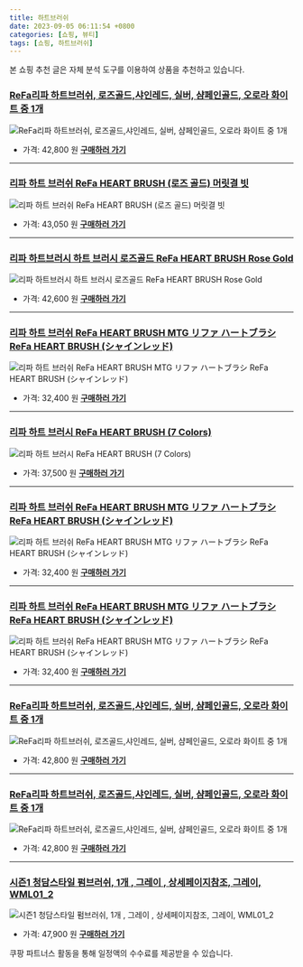 ```yaml
---
title: 하트브러쉬
date: 2023-09-05 06:11:54 +0800
categories: [쇼핑, 뷰티]
tags: [쇼핑, 하트브러쉬]
---
```

본 쇼핑 추천 글은 자체 분석 도구를 이용하여 상품을 추천하고 있습니다.
### [ReFa리파 하트브러쉬, 로즈골드,샤인레드, 실버, 샴페인골드, 오로라 화이트 중 1개](https://link.coupang.com/re/AFFSDP?lptag=AF1030537&pageKey=7558410855&itemId=19907569914&vendorItemId=87073494618&traceid=V0-153-c70aab5c74c7ce5f&requestid=20230907061154002229589136&token=31850C%7CMIXED)
![ReFa리파 하트브러쉬, 로즈골드,샤인레드, 실버, 샴페인골드, 오로라 화이트 중 1개](https://ads-partners.coupang.com/image1/lmeXtrIVtz9TkIQblufZMJ31pg0Y1ILWzCZQLXe_pkl9GD8vmI5vrzT05DdRH4XEb5DAG0Mb1v1He4_HdRJBcN9nC8cWd_7xIA38ir_w6stmekJABpw8xjX_a33alasFNeg1-UFD0RQYM8AUpGZmOub1CIyrF58TMWp09-EWkav1ktf4FAzjLYXrZuFK9S-AuQU7rZRnFQq-wproJXzRRFdVdGRA8XwylMruMmUKQZoTA-vB8zzYCqwFVRTXCHOxKrQUQDI2JDEOQE39sIPhHprBFRwAz1TrQ_9zPNNdcA==)
- 가격: 42,800 원
[**구매하러 가기**](https://link.coupang.com/re/AFFSDP?lptag=AF1030537&pageKey=7558410855&itemId=19907569914&vendorItemId=87073494618&traceid=V0-153-c70aab5c74c7ce5f&requestid=20230907061154002229589136&token=31850C%7CMIXED)
---
### [리파 하트 브러쉬 ReFa HEART BRUSH (로즈 골드) 머릿결 빗](https://link.coupang.com/re/AFFSDP?lptag=AF1030537&pageKey=6939812102&itemId=16824073636&vendorItemId=87027716059&traceid=V0-153-698a24431b33534a&requestid=20230907061154002229589136&token=31850C%7CMIXED)
![리파 하트 브러쉬 ReFa HEART BRUSH (로즈 골드) 머릿결 빗](https://ads-partners.coupang.com/image1/sAy_Bli-2xqghDqasGhcAMCStncOfI8pxHl1rivq9GgT8qcmv2npUpl1-eGyuwfZw4CxoLc90U7QM2JmutDXL9C9oX9czKz1JnED0KleW_L6oqsGCl9jfXLKGMIZ7KN7AREqYoilPoQQmtTnnZQFiBRY5uDoxwypB-d13oEKfIGfrtpOIComiGEvoblc8NtFPEAWjgEsFS0h7kKhY9HO6Tr7B9gEykj01P6yQevtXAUIBQphwfiQJOW3rmtaYEj0EDsAsfWYf3iGkpnm-pjj5nGb3WUjoZtLb0vhXh2tJA==)
- 가격: 43,050 원
[**구매하러 가기**](https://link.coupang.com/re/AFFSDP?lptag=AF1030537&pageKey=6939812102&itemId=16824073636&vendorItemId=87027716059&traceid=V0-153-698a24431b33534a&requestid=20230907061154002229589136&token=31850C%7CMIXED)
---
### [리파 하트브러시 하트 브러시 로즈골드 ReFa HEART BRUSH Rose Gold](https://link.coupang.com/re/AFFSDP?lptag=AF1030537&pageKey=7538804595&itemId=19812724795&vendorItemId=87044375949&traceid=V0-153-7aedb33848dd7182&requestid=20230907061154002229589136&token=31850C%7CMIXED)
![리파 하트브러시 하트 브러시 로즈골드 ReFa HEART BRUSH Rose Gold](https://ads-partners.coupang.com/image1/gftIVeTFV3jAbdn4gasSfSVK9fNs-P8SASWQ57kFsSRoPrXB8C-FBlAIUdr2Ebk2SSg5aAX430tS1WlhmKEsrEtd1erdZlMMcEpA5GL3QXRvnNZFvzXzikDYggLuixEdBK5UrAoQVqMY_LMAg5boM-2pvmi9qN-1a97QOLvMTrwyy0uemjQUvEzlMnocCY4fzzrWaginrRYujoZ4ahTUtOVJFt61x-cPnW33vmunonC925EsntsESfLZWbIxqUl2Iza7cHFGHUSXy1dKGcEjjWWDM2WxGYfQx_ZxMRqhbg==)
- 가격: 42,600 원
[**구매하러 가기**](https://link.coupang.com/re/AFFSDP?lptag=AF1030537&pageKey=7538804595&itemId=19812724795&vendorItemId=87044375949&traceid=V0-153-7aedb33848dd7182&requestid=20230907061154002229589136&token=31850C%7CMIXED)
---
### [리파 하트 브러쉬 ReFa HEART BRUSH MTG リファ ハートブラシ ReFa HEART BRUSH (シャインレッド)](https://link.coupang.com/re/AFFSDP?lptag=AF1030537&pageKey=7561658386&itemId=19922894490&vendorItemId=87022584586&traceid=V0-153-0c77df81c5e7a6f9&requestid=20230907061154002229589136&token=31850C%7CMIXED)
![리파 하트 브러쉬 ReFa HEART BRUSH MTG リファ ハートブラシ ReFa HEART BRUSH (シャインレッド)](https://ads-partners.coupang.com/image1/E27MAsTB5xjz6l-kE3sc_ptsl0WvIiioSnxKgUfgNd7cOX7Qf_ZpXi1pFrXJTDcJ99wbNAuw33DfJ-GVUTlWxWNH_wG2MtFQ9tDaOsiKYbk7GrAXgTst9n6dTeSAo56KblH3Vx0udDVVe8GGc9EUZHRIoczOAlGMHv9asOlDF3QV8UmFx1Mrz7cRt4MLaM_kRAvyuwPwz8EBcDWc0108eESkbUpu_j9Nk47YVWDFTobS_1MQ2BN3qlpsIdpPEymkX64h6kwa8RRMoYguTLsg2rraYK2ahJ-kTczADkMx1kE=)
- 가격: 32,400 원
[**구매하러 가기**](https://link.coupang.com/re/AFFSDP?lptag=AF1030537&pageKey=7561658386&itemId=19922894490&vendorItemId=87022584586&traceid=V0-153-0c77df81c5e7a6f9&requestid=20230907061154002229589136&token=31850C%7CMIXED)
---
### [리파 하트 브러시 ReFa HEART BRUSH (7 Colors)](https://link.coupang.com/re/AFFSDP?lptag=AF1030537&pageKey=7563832460&itemId=19933061716&vendorItemId=87088966962&traceid=V0-153-dc3819f5d2451c53&requestid=20230907061154002229589136&token=31850C%7CMIXED)
![리파 하트 브러시 ReFa HEART BRUSH (7 Colors)](https://ads-partners.coupang.com/image1/AxXBtRXXOzfdPwazAzOL6Lrk9b-0q-dSm8DC1zG6Zjv7Y7rcCkFQHsLurGUZjNmuV8aRDcj1dybUaFzUaMl0fRj_K_iKuKKDOFYXFsYFRFekcyDeKnc3BD6-awaiU8pg92t57AFaAKJmcZOwY9hCDlov_tdvxiEaDi0Rq8lqBh-5QgT8Xx-RLeiuXRjDlwe1Sb8j06C9lPccw0K1_9xJ4T5gMsouE8dCN7zdS_LuicATZDTYvhuefFvk0yafjWDFbwLMQN-lHGQUObvs31KP1rrroUby8ptpYMw6VDR-w3k=)
- 가격: 37,500 원
[**구매하러 가기**](https://link.coupang.com/re/AFFSDP?lptag=AF1030537&pageKey=7563832460&itemId=19933061716&vendorItemId=87088966962&traceid=V0-153-dc3819f5d2451c53&requestid=20230907061154002229589136&token=31850C%7CMIXED)
---
### [리파 하트 브러쉬 ReFa HEART BRUSH MTG リファ ハートブラシ ReFa HEART BRUSH (シャインレッド)](https://link.coupang.com/re/AFFSDP?lptag=AF1030537&pageKey=7561658386&itemId=19922894489&vendorItemId=87022584573&traceid=V0-153-0c77df81c5e7a6f9&requestid=20230907061154002229589136&token=31850C%7CMIXED)
![리파 하트 브러쉬 ReFa HEART BRUSH MTG リファ ハートブラシ ReFa HEART BRUSH (シャインレッド)](https://ads-partners.coupang.com/image1/ji-an1JyosudeBadjsHWMaXXOgbfHcry6v_8HmZgrewaPFtDXUD2H5QX68LFda2LeZ9xlsnweI7T9rId6LlU5ut3nscQ2e7PbqJbBRaSjSe3ZHdsMbb39vZgVVGQry_JeK_CYFe0wohFXK5PTVOay7dscskjU5x-RGRoEPujJhl19HI9NWKaKjUuh42pQkjpcxPAesAQIZZ75vVcwKcGheoTH5Seq9VxSGyLktaMXuvrexTTceG-MonlpzEO8vmCyIOgQLtvePhq22DO0J2yCdpvcephvhw2CigPIHC9oL4=)
- 가격: 32,400 원
[**구매하러 가기**](https://link.coupang.com/re/AFFSDP?lptag=AF1030537&pageKey=7561658386&itemId=19922894489&vendorItemId=87022584573&traceid=V0-153-0c77df81c5e7a6f9&requestid=20230907061154002229589136&token=31850C%7CMIXED)
---
### [리파 하트 브러쉬 ReFa HEART BRUSH MTG リファ ハートブラシ ReFa HEART BRUSH (シャインレッド)](https://link.coupang.com/re/AFFSDP?lptag=AF1030537&pageKey=7561658386&itemId=19922894484&vendorItemId=87022584529&traceid=V0-153-0c77df81c5e7a6f9&requestid=20230907061154002229589136&token=31850C%7CMIXED)
![리파 하트 브러쉬 ReFa HEART BRUSH MTG リファ ハートブラシ ReFa HEART BRUSH (シャインレッド)](https://ads-partners.coupang.com/image1/8UWIOYubveIiH37P8VzvBT78yo4WxLIvFPZ7wKPJeeqv7lsdbBv0WigkuumeNiTOMmMZrfGXRz-j7CsCqgakqt2h1ezzGuZ1nmVmxUNJ-KYTZ5_9XpCu02vKG50f8zbR7_Fav-fGlL24KYI8utOm0rjehKJweLSwMeX4xjQzUJV-eUr2gAwS9P2r537V4VFK0W2qp3Wego1XcKlt6MA5E12XlmF42_RSMrMDL4qwWzPsq6mx1sisH5ByxcpT57jxvK2xB8Vvui7O8xJVlo34xV57FdNhqIrsGyqK1PMpkw==)
- 가격: 32,400 원
[**구매하러 가기**](https://link.coupang.com/re/AFFSDP?lptag=AF1030537&pageKey=7561658386&itemId=19922894484&vendorItemId=87022584529&traceid=V0-153-0c77df81c5e7a6f9&requestid=20230907061154002229589136&token=31850C%7CMIXED)
---
### [ReFa리파 하트브러쉬, 로즈골드,샤인레드, 실버, 샴페인골드, 오로라 화이트 중 1개](https://link.coupang.com/re/AFFSDP?lptag=AF1030537&pageKey=7558410855&itemId=19907569915&vendorItemId=87073494608&traceid=V0-153-c70aab5c74c7ce5f&requestid=20230907061154002229589136&token=31850C%7CMIXED)
![ReFa리파 하트브러쉬, 로즈골드,샤인레드, 실버, 샴페인골드, 오로라 화이트 중 1개](https://ads-partners.coupang.com/image1/mbl4pKSy1D5r4-qKmQeonJb5ybxfhlJ8CcXrOaV5ui-NpaPexrTeYxMEnGPjIY9Hl1clIsSmWlFKAib-eHfOaq0zKo_3-mmnltw3jDxVZx4gGSx9WgZ_R9zlnxhxqr3CGtSPWyCh1kFIBz6O_wTEfmQBSrfzGk7vDAe-sDLbUt31vHkXBmF1u4eD1oLBrJJO8zrfebEcBpH4HHSx1c9eNCoALn5pRwZDteat2Z4O5-C3r04xh47DezNdKLTz1iC6vB8yUEXJm2lxaOu2UimqledYbnF1HOSmEvfsruSYWOkA)
- 가격: 42,800 원
[**구매하러 가기**](https://link.coupang.com/re/AFFSDP?lptag=AF1030537&pageKey=7558410855&itemId=19907569915&vendorItemId=87073494608&traceid=V0-153-c70aab5c74c7ce5f&requestid=20230907061154002229589136&token=31850C%7CMIXED)
---
### [ReFa리파 하트브러쉬, 로즈골드,샤인레드, 실버, 샴페인골드, 오로라 화이트 중 1개](https://link.coupang.com/re/AFFSDP?lptag=AF1030537&pageKey=7558410855&itemId=19907569916&vendorItemId=87073494638&traceid=V0-153-c70aab5c74c7ce5f&requestid=20230907061154002229589136&token=31850C%7CMIXED)
![ReFa리파 하트브러쉬, 로즈골드,샤인레드, 실버, 샴페인골드, 오로라 화이트 중 1개](https://ads-partners.coupang.com/image1/F-swdy_HfsZITXg8FwCxUOxSFLRI1MM4L2R4alidl9FVr5eLYWrsXw9BoZYpl0wncZdkNsE4_AFzZ7PwAoVoumJzmPWSqOdDUOfUhTiAxwO8BH2pmdyDm3u-V0XgwdmtWwxTl_ULfRfWh1bYnLZ2buXoC3qpJhCxtsJOnweeVBwfLECRtjhDNHGaLdpbk54e9UK1dQRbj5h-qiTQF2H8WMKzIeJFn8R5DIlwLdDmk065lajb4WPf7wx-x47tjIiA60_6p6vrloNOS13t73o1SXRigIfa6scL8IZ76cMD5Xbx)
- 가격: 42,800 원
[**구매하러 가기**](https://link.coupang.com/re/AFFSDP?lptag=AF1030537&pageKey=7558410855&itemId=19907569916&vendorItemId=87073494638&traceid=V0-153-c70aab5c74c7ce5f&requestid=20230907061154002229589136&token=31850C%7CMIXED)
---
### [시즌1 청담스타일 펌브러쉬, 1개 , 그레이 , 상세페이지참조, 그레이, WML01_2](https://link.coupang.com/re/AFFSDP?lptag=AF1030537&pageKey=7323068504&itemId=18786028019&vendorItemId=85917285027&traceid=V0-153-effda2d7da1ab52d&clickBeacon=mWb5SAtw%2BkC5hyzZt3vGyf8TwG8MRW1EqmCIBpWHNInn3ynw4Zu7LfEWvUhIYoKakBV5WTCTa1je25GPmHH9IzqAJpyIOFTSVk4SbRJih4ZIF%2FZXwrj%2Frib0Uxmfov%2BroBFRECXSHNO%2BWWGCwI8BjBU5gfuiJsqpCewOfxGgssn%2BAX5DTNQnZsznPGLlKIgg2dufsnEqYODuhPJm3pnTDzyvkI6ZZ4VeDJYsGNrq4szFZk2sg4%2B8ZpldCkJEj3Q%2FMUwF589AGnJe1HRG0ihhiF%2F3GbjSmAyNkZq8hQcs%2BmsfY6THurHBxwkMBkVisUc6wHBdNUfGtWt30s4%2Fea0sZ5RB75MaLgwhIHnyf%2FnKmLHMULCZRmQk9YZ4GDOpQpIirV%2BWodsfxdI%2BSerrIAHw8DByI0RK48z4%2F0LW60Mh4RNcPd38nPPF6uAH0h%2FgvzT8x%2BTfQCqXqbdpR8vwhRQjBrjZ7sBNl8ghBQ%2FobsWcrSU4jyiZsS9eXE61GPWv76NQjCltrzBe5guqX9cs99hpNjldW2n33Z%2BoCC7VKgF3Hnm73w7iN%2Br65qmzDyoSlKvFZ4NrHQPE4%2Fu7L3WK4Iy%2BHhik8XG7KtnpedTaJ0GXOnFk9UEWq61g5DKYSIVu0k3%2BLidtLI5R8bbliEkvpgvU0Zd%2FB%2Bc4n3TXtAUscEOO20iv08YmtZTZgmU7rFv00D1nRd2WpEOvj6QQaekKbElAy6DFHgXhEUBO5VWC1H5ZlhGSkt53VAGkE%2FYvn4FAKpRr25vI5DYLmRRPOMiT2cK86B6DSP%2FQR3TtvfQjjqNUousdcZw5OyoQN6vXsfWm%2B0y3HNh2YBxIQcYbsK71100hQK2ilFOAGrl%2F07sW1m0sfyMhlMLyWkmZtYwdeFmCFQ%2Fo&requestid=20230907061154002229589136&token=31850C%7CMIXED)
![시즌1 청담스타일 펌브러쉬, 1개 , 그레이 , 상세페이지참조, 그레이, WML01_2](https://ads-partners.coupang.com/image1/tYvi6TA70jZMxffStagpZjHbm1iiRv4FtvxsEvjti671wv2YiI8lb4SDwfa5k4Sdx4OD7pq8TN0hwZ4wgrajIqgWM9sSHf1zJxr99DIhiIvQ5JgMJdwJglyFSeGs72cQtbGrupIGNb-wRFQpZVjCmWVACxmVKm38-uvKqJ5UnBMLKk64p7How8VTwhJQpnO2GSDAHAwvKwQpSyvfiRdtETLeArfGLA7DK1xLcE8CknO2gpFU8qM4_30VWco59kZogsdLqQtSNO0J-c5vIcD-NqQjMhvL_Heb5MT1TUR-ioZ5SJ-qgA==)
- 가격: 47,900 원
[**구매하러 가기**](https://link.coupang.com/re/AFFSDP?lptag=AF1030537&pageKey=7323068504&itemId=18786028019&vendorItemId=85917285027&traceid=V0-153-effda2d7da1ab52d&clickBeacon=mWb5SAtw%2BkC5hyzZt3vGyf8TwG8MRW1EqmCIBpWHNInn3ynw4Zu7LfEWvUhIYoKakBV5WTCTa1je25GPmHH9IzqAJpyIOFTSVk4SbRJih4ZIF%2FZXwrj%2Frib0Uxmfov%2BroBFRECXSHNO%2BWWGCwI8BjBU5gfuiJsqpCewOfxGgssn%2BAX5DTNQnZsznPGLlKIgg2dufsnEqYODuhPJm3pnTDzyvkI6ZZ4VeDJYsGNrq4szFZk2sg4%2B8ZpldCkJEj3Q%2FMUwF589AGnJe1HRG0ihhiF%2F3GbjSmAyNkZq8hQcs%2BmsfY6THurHBxwkMBkVisUc6wHBdNUfGtWt30s4%2Fea0sZ5RB75MaLgwhIHnyf%2FnKmLHMULCZRmQk9YZ4GDOpQpIirV%2BWodsfxdI%2BSerrIAHw8DByI0RK48z4%2F0LW60Mh4RNcPd38nPPF6uAH0h%2FgvzT8x%2BTfQCqXqbdpR8vwhRQjBrjZ7sBNl8ghBQ%2FobsWcrSU4jyiZsS9eXE61GPWv76NQjCltrzBe5guqX9cs99hpNjldW2n33Z%2BoCC7VKgF3Hnm73w7iN%2Br65qmzDyoSlKvFZ4NrHQPE4%2Fu7L3WK4Iy%2BHhik8XG7KtnpedTaJ0GXOnFk9UEWq61g5DKYSIVu0k3%2BLidtLI5R8bbliEkvpgvU0Zd%2FB%2Bc4n3TXtAUscEOO20iv08YmtZTZgmU7rFv00D1nRd2WpEOvj6QQaekKbElAy6DFHgXhEUBO5VWC1H5ZlhGSkt53VAGkE%2FYvn4FAKpRr25vI5DYLmRRPOMiT2cK86B6DSP%2FQR3TtvfQjjqNUousdcZw5OyoQN6vXsfWm%2B0y3HNh2YBxIQcYbsK71100hQK2ilFOAGrl%2F07sW1m0sfyMhlMLyWkmZtYwdeFmCFQ%2Fo&requestid=20230907061154002229589136&token=31850C%7CMIXED)


쿠팡 파트너스 활동을 통해 일정액의 수수료를 제공받을 수 있습니다.
